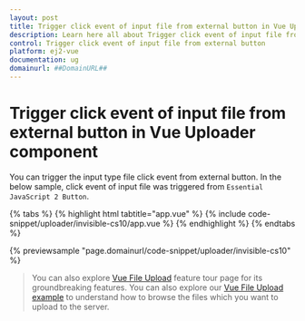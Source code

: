 ```yaml
---
layout: post
title: Trigger click event of input file from external button in Vue Uploader component | Syncfusion
description: Learn here all about Trigger click event of input file from external button in Syncfusion Vue Uploader component of Syncfusion Essential JS 2 and more.
control: Trigger click event of input file from external button 
platform: ej2-vue
documentation: ug
domainurl: ##DomainURL##
---
```


# Trigger click event of input file from external button in Vue Uploader component

You can trigger the input type file click event from external button. In the below sample, click event of input file was triggered from `Essential JavaScript 2 Button`.

{% tabs %}
{% highlight html tabtitle="app.vue" %}
{% include code-snippet/uploader/invisible-cs10/app.vue %}
{% endhighlight %}
{% endtabs %}
        
{% previewsample "page.domainurl/code-snippet/uploader/invisible-cs10" %}

>You can also explore [Vue File Upload](https://www.syncfusion.com/vue-components/vue-file-upload) feature tour page for its groundbreaking features. You can also explore our [Vue File Upload example](https://ej2.syncfusion.com/vue/demos/#/material/uploader/default.html) to understand how to browse the files which you want to upload to the server.